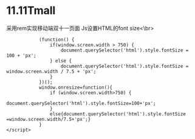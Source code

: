 # 11.11Tmall
采用rem实现移动端双十一页面
Js设置HTML的font size<\br>
```<script type="text/javascript">
			(function() {
				if(window.screen.width > 750) {
					document.querySelector('html').style.fontSize = 100 + 'px';
				} else {
					document.querySelector('html').style.fontSize = window.screen.width / 7.5 + 'px';
				}
			})();
			window.onresize=function(){
				if (window.screen.width>750) {
					document.querySelector('html').style.fontSize=100+'px';
				}
				else{document.querySelector('html').style.fontSize =window.screen.width/7.5+'px';}
			}
</script>
